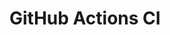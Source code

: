 # GitHub Actions CI







































































































































































































































































































































































































































































































































































































































































































































































































































































































































































































































































































































































































